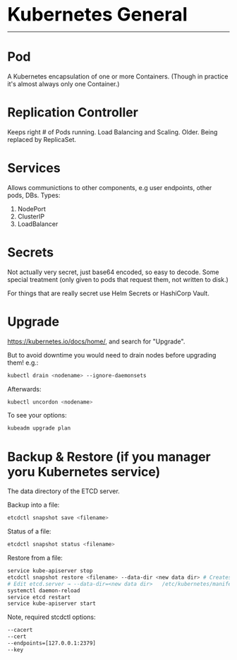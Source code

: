 **<span style="font-size:3em;color:black">Kubernetes General</span>**
***

# Pod

A Kubernetes encapsulation of one or more Containers.  (Though in practice it's almost always only one Container.)

# Replication Controller

Keeps right # of Pods running.  Load Balancing and Scaling.
Older.  Being replaced by ReplicaSet.

# Services

Allows communictions to other components, e.g user endpoints, other pods, DBs.  Types:
1. NodePort
1. ClusterIP
1. LoadBalancer

# Secrets
Not actually very secret, just base64 encoded, so easy to decode.  Some special treatment (only given to pods that request them, not written to disk.)

For things that are really secret use Helm Secrets or HashiCorp Vault.

# Upgrade

https://kubernetes.io/docs/home/, and search for "Upgrade".

But to avoid downtime you would need to drain nodes before upgrading them!  e.g.:
```bash
kubectl drain <nodename> --ignore-daemonsets
```
Afterwards:
```bash
kubectl uncordon <nodename>
```

To see your options:
```bash
kubeadm upgrade plan
```

# Backup & Restore (if you manager yoru Kubernetes service)
The data directory of the ETCD server.

Backup into a file:
```bash
etcdctl snapshot save <filename>
```

Status of a file: 
```bash
etcdctl snapshot status <filename>
```

Restore from a file:
```bash
service kube-apiserver stop
etcdctl snapshot restore <filename> --data-dir <new data dir> # Creates NEW
# Edit etcd.server → --data-dir=<new data dir>   /etc/kubernetes/manifests/etcd.yaml
systemctl daemon-reload
service etcd restart
service kube-apiserver start
```

Note, required stcdctl options:
```bash
--cacert
--cert
--endpoints=[127.0.0.1:2379]
--key
```